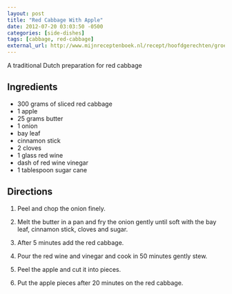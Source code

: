 ```yaml
---
layout: post
title: "Red Cabbage With Apple"
date: 2012-07-20 03:03:50 -0500
categories: [side-dishes]
tags: [cabbage, red-cabbage]
external_url: http://www.mijnreceptenboek.nl/recept/hoofdgerechten/groentegerechten/rode-kool-met-appel-7723.html
---
```

A traditional Dutch preparation for red cabbage

## Ingredients

* 300 grams of sliced red cabbage
* 1 apple
* 25 grams butter
* 1 onion
* bay leaf
* cinnamon stick
* 2 cloves
* 1 glass red wine
* dash of red wine vinegar
* 1 tablespoon sugar cane 



## Directions

1.  Peel and chop the onion finely.

1.  Melt the butter in a pan and fry the onion gently until soft with the bay leaf, cinnamon stick, cloves and sugar.

1.  After 5 minutes add the red cabbage.

1.  Pour the red wine and vinegar and cook in 50 minutes gently stew.

1.  Peel the apple and cut it into pieces.

1.  Put the apple pieces after 20 minutes on the red cabbage.
